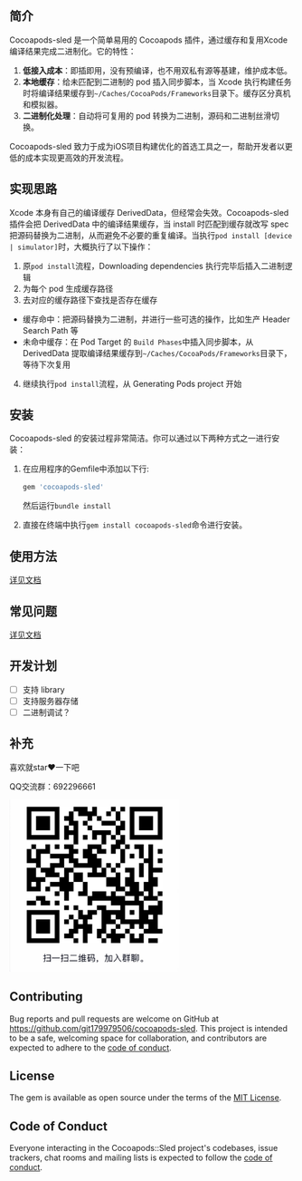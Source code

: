 ## 简介
Cocoapods-sled 是一个简单易用的 Cocoapods 插件，通过缓存和复用Xcode编译结果完成二进制化。它的特性：

1.  **低接入成本**：即插即用，没有预编译，也不用双私有源等基建，维护成本低。
2.  **本地缓存**：给未匹配到二进制的 pod 插入同步脚本，当 Xcode 执行构建任务时将编译结果缓存到`~/Caches/CocoaPods/Frameworks`目录下。缓存区分真机和模拟器。
3.  **二进制化处理**：自动将可复用的 pod 转换为二进制，源码和二进制丝滑切换。

Cocoapods-sled 致力于成为iOS项目构建优化的首选工具之一，帮助开发者以更低的成本实现更高效的开发流程。

## 实现思路
Xcode 本身有自己的编译缓存 DerivedData，但经常会失效。Cocoapods-sled 插件会把 DerivedData 中的编译结果缓存，当 install 时匹配到缓存就改写 spec 把源码替换为二进制，从而避免不必要的重复编译。当执行`pod install [device | simulator]`时，大概执行了以下操作：

1. 原`pod install`流程，Downloading dependencies 执行完毕后插入二进制逻辑
2. 为每个 pod 生成缓存路径
3. 去对应的缓存路径下查找是否存在缓存
  - 缓存命中：把源码替换为二进制，并进行一些可选的操作，比如生产 Header Search Path 等
  - 未命中缓存：在 Pod Target 的 `Build Phases`中插入同步脚本，从 DerivedData 提取编译结果缓存到`~/Caches/CocoaPods/Frameworks`目录下，等待下次复用
4. 继续执行`pod install`流程，从 Generating Pods project 开始

## 安装
Cocoapods-sled 的安装过程非常简洁。你可以通过以下两种方式之一进行安装：

1.  在应用程序的Gemfile中添加以下行:

    ```ruby
    gem 'cocoapods-sled'
    ```
    然后运行`bundle install`

2.  直接在终端中执行`gem install cocoapods-sled`命令进行安装。

## 使用方法

[详见文档](./documents/usage.md)

## 常见问题

[详见文档](./documents/QA.md)

## 开发计划
- [ ] 支持 library
- [ ] 支持服务器存储
- [ ] 二进制调试？

## 补充

喜欢就star❤️一下吧

QQ交流群：692296661

<img src="./resource/QRCode.jpg" width="300" height="303" alt="交流群">

## Contributing

Bug reports and pull requests are welcome on GitHub at https://github.com/git179979506/cocoapods-sled. This project is intended to be a safe, welcoming space for collaboration, and contributors are expected to adhere to the [code of conduct](https://github.com/git179979506/cocoapods-sled/blob/main/CODE_OF_CONDUCT.md).

## License

The gem is available as open source under the terms of the [MIT License](https://opensource.org/licenses/MIT).

## Code of Conduct

Everyone interacting in the Cocoapods::Sled project's codebases, issue trackers, chat rooms and mailing lists is expected to follow the [code of conduct](https://github.com/git179979506/cocoapods-sled/blob/main/CODE_OF_CONDUCT.md).

